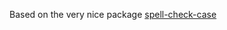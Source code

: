 Based on the very nice package [spell-check-case]

[spell-check-case]: https://atom.io/packages/spell-check-case
